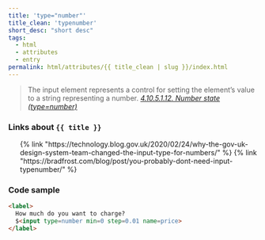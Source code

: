 ```yaml
---
title: 'type="number"' 
title_clean: 'typenumber' 
short_desc: "short desc"
tags:
  - html
  - attributes
  - entry
permalink: html/attributes/{{ title_clean | slug }}/index.html
---
```


<blockquote>The input element represents a control for setting the element’s value to a string representing a number.
<cite><a href="https://www.w3.org/TR/html52/single-page.html#number-state-typenumber">4.10.5.1.12. Number state (type=number)</a></cite>
</blockquote>

<h3><span>Links about <code>{{ title }}</code></span></h3>

<ol class="bookmarks">
  {% link "https://technology.blog.gov.uk/2020/02/24/why-the-gov-uk-design-system-team-changed-the-input-type-for-numbers/" %}
  {% link "https://bradfrost.com/blog/post/you-probably-dont-need-input-typenumber/" %}
</ol>

<h3><span>Code sample</span></h3>

```html
<label>
  How much do you want to charge? 
  $<input type=number min=0 step=0.01 name=price>
</label>
```
